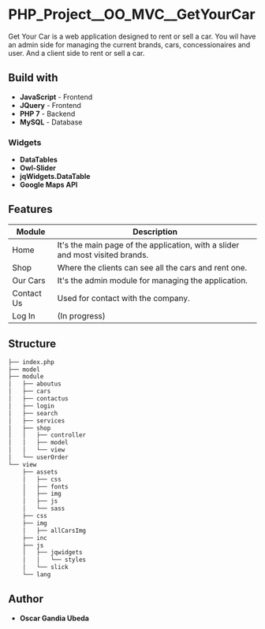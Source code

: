 # PHP_Project__OO_MVC__GetYourCar

Get Your Car is a web application designed to rent or sell a car. You wil have an admin side for managing the current brands, cars, concessionaires and user. And a client side to rent or sell a car.

## Build with

* **JavaScript** - Frontend
* **JQuery** - Frontend
* **PHP 7** - Backend
* **MySQL** - Database

### Widgets
* **DataTables**
* **Owl-Slider**
* **jqWidgets.DataTable**
* **Google Maps API**

## Features

Module | Description
-------|------------
Home | It's the main page of the application, with a slider and most visited brands.
Shop | Where the clients can see all the cars and rent one.
Our Cars | It's the admin module for managing the application.
Contact Us | Used for contact with the company.
Log In | (In progress)

## Structure
```bash
├── index.php
├── model
├── module
│   ├── aboutus
│   ├── cars
│   ├── contactus
│   ├── login
│   ├── search
│   ├── services
│   ├── shop
│   │   ├── controller
│   │   ├── model
│   │   └── view
│   └── userOrder
└── view
    ├── assets
    │   ├── css
    │   ├── fonts
    │   ├── img
    │   ├── js
    │   └── sass
    ├── css
    ├── img
    │   ├── allCarsImg
    ├── inc
    ├── js
    │   ├── jqwidgets
    │   │   └── styles
    │   └── slick  
    └── lang
 ```

## Author

* **Oscar Gandia Ubeda**

